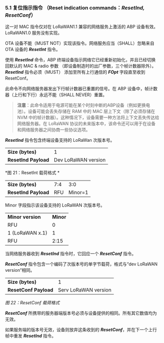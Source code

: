 ### 5.1 复位指示指令 （Reset indication commands：***ResetInd, ResetConf***）

这一对 MAC 指令仅对在 LoRaWAN1.1 兼容的网络服务上激活的 ABP 设备有效。LoRaWAN1.0 服务没有实现。

OTA 设备不能（MUST NOT）实现该指令。网络服务应当（SHALL）忽略来自 OTA 设备的 ***ResetInt*** 指令。

使用 ***ResetInd*** 命令，ABP 终端设备指示网络它已经重新初始化，并且已经切换回默认的 MAC & radio 参数 （即设备制造时的出厂参数，三个帧计数器除外）。***ResetInd*** 指令必须（MUST） 添加至所有上行通信的 ***FOpt*** 字段直至收到 ResetConf。

此命令不向网络服务器发出下行帧计数器已重置的信号。在 ABP 设备中，帧计数器（上行和下行）永远不能（SHALL NEVER）重置。

>**注意**：此命令适用于电源可能在某个时刻中断的ABP设备（例如更换电池）。设备可能会丢失存储在 RAM 中的 MAC 层上下文（除了必须存储在 NVM 中的帧计数器）。这种情况下，设备需要一种方法将上下文丢失传达给网络服务器。在 LoRaWAN 协议的未来版本中，该命令还可以用于在设备和网络服务器之间协商一些协议选项。

***ResetInd*** 指令包含终端设备支持的 LoRaWan 次版本号。

<table class="lora-table">
   <tr>
      <td><b>Size (bytes)</b></td>   
      <td>1</td>
   </tr>
   <tr>
      <td><b>ResetInd Payload</b></td>   
      <td>Dev LoRaWAN version</td>
   </tr>
</table>

*图 21：ResetInt 载荷格式 *

<table class="lora-table">
   <tr>
      <td><b>Size (bytes)</b></td>   
      <td>7:4</td>
      <td>3:0</td>
   </tr>
   <tr>
      <td><b>ResetInd Payload</b></td>   
      <td>RFU</td>
      <td>Minor=1</td>
   </tr>
</table>


Minor 字段指示该设备支持的 LoRaWAN 次版本号。

<table class="lora-table">
   <tr>
      <td><b>Minor version</b></td>   
      <td><b>Minor</b></td>
   </tr>
   <tr>
      <td>RFU</td>   
      <td>0</td>
   </tr>
   <tr>
      <td>1 (LoRaWAN x.1)</td>   
      <td>1</td>
   </tr>
   <tr>
      <td>RFU</td>   
      <td>2:15</td>
   </tr>
</table>


当网络服务器收到 ***ResetInd*** 指令时，它回应一个 ***ResetConf*** 指令。

***ResetConf*** 指令包含一个编码了次版本号的单字节载荷，格式与“dev LoRaWAN version”相同。

<table class="lora-table">
   <tr>
      <td><b>Size (bytes)</b></td>   
      <td>1</td>
   </tr>
   <tr>
      <td><b>ResetConf Payload</b></td>   
      <td>Serv LoRaWAN version</td>
   </tr>
</table>

*图 22：ResetConf 载荷格式*

***ResetConf*** 所携带的服务器端版本号必须与设备提供的相同。所有其它数值均为无效。

如果服务端的版本号无效，设备则放弃这条收到的 ***ResetConf***，并在下一个上行帧中重发 ***ResetInd*** 指令。

